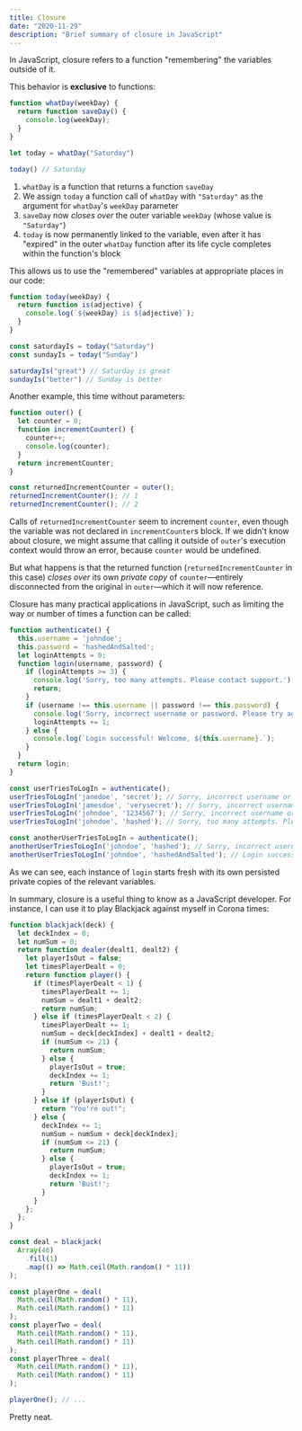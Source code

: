```yaml
---
title: Closure
date: "2020-11-29"
description: "Brief summary of closure in JavaScript"
---
```


In JavaScript, closure refers to a function "remembering" the variables outside of it.

This behavior is **exclusive** to functions:

```javascript
function whatDay(weekDay) {
  return function saveDay() {
    console.log(weekDay);
  }
}

let today = whatDay("Saturday")

today() // Saturday
```

1. `whatDay` is a function that returns a function `saveDay`
2. We assign `today` a function call of `whatDay` with `"Saturday"` as the argument for `whatDay`'s `weekDay` parameter
3. `saveDay` now *closes over* the outer variable `weekDay` (whose value is `"Saturday"`)
4. `today` is now permanently linked to the variable, even after it has "expired" in the outer `whatDay` function after its life cycle completes within the function's block

This allows us to use the "remembered" variables at appropriate places in our code:

```javascript
function today(weekDay) {
  return function is(adjective) {
    console.log(`${weekDay} is ${adjective}`);
  }
}

const saturdayIs = today("Saturday")
const sundayIs = today("Sunday")

saturdayIs("great") // Saturday is great
sundayIs("better") // Sunday is better
```

Another example, this time without parameters:

```javascript
function outer() {
  let counter = 0;
  function incrementCounter() {
    counter++;
    console.log(counter);
  }
  return incrementCounter;
}

const returnedIncrementCounter = outer();
returnedIncrementCounter(); // 1
returnedIncrementCounter(); // 2
```

Calls of `returnedIncrementCounter` seem to increment `counter`, even though the variable was not declared in `incrementCounter`s block. If we didn't know about closure, we might assume that calling it outside of `outer`'s execution context would throw an error, because `counter` would be undefined.

But what happens is that the returned function (`returnedIncrementCounter` in this case) *closes over* its own *private copy* of `counter`—entirely disconnected from the original in `outer`—which it will now reference.

Closure has many practical applications in JavaScript, such as limiting the way or number of times a function can be called:

```javascript
function authenticate() {
  this.username = 'johndoe';
  this.password = 'hashedAndSalted';
  let loginAttempts = 0;
  function login(username, password) {
    if (loginAttempts >= 3) {
      console.log('Sorry, too many attempts. Please contact support.');
      return;
    }
    if (username !== this.username || password !== this.password) {
      console.log('Sorry, incorrect username or password. Please try again.');
      loginAttempts += 1;
    } else {
      console.log(`Login successful! Welcome, ${this.username}.`);
    }
  }
  return login;
}

const userTriesToLogIn = authenticate();
userTriesToLogIn('janedoe', 'secret'); // Sorry, incorrect username or password. Please try again.
userTriesToLogIn('jamesdoe', 'verysecret'); // Sorry, incorrect username or password. Please try again.
userTriesToLogIn('johndoe', '1234567'); // Sorry, incorrect username or password. Please try again.
userTriesToLogIn('johndoe', 'hashed'); // Sorry, too many attempts. Please contact support.

const anotherUserTriesToLogIn = authenticate();
anotherUserTriesToLogIn('johndoe', 'hashed'); // Sorry, incorrect username or password. Please try again.
anotherUserTriesToLogIn('johndoe', 'hashedAndSalted'); // Login successful! Welcome, johndoe.
```

As we can see, each instance of `login` starts fresh with its own persisted private copies of the relevant variables.

In summary, closure is a useful thing to know as a JavaScript developer. For instance, I can use it to play Blackjack against myself in Corona times:

```javascript
function blackjack(deck) {
  let deckIndex = 0;
  let numSum = 0;
  return function dealer(dealt1, dealt2) {
    let playerIsOut = false;
    let timesPlayerDealt = 0;
    return function player() {
      if (timesPlayerDealt < 1) {
        timesPlayerDealt += 1;
        numSum = dealt1 + dealt2;
        return numSum;
      } else if (timesPlayerDealt < 2) {
        timesPlayerDealt += 1;
        numSum = deck[deckIndex] + dealt1 + dealt2;
        if (numSum <= 21) {
          return numSum;
        } else {
          playerIsOut = true;
          deckIndex += 1;
          return 'Bust!';
        }
      } else if (playerIsOut) {
        return "You're out!";
      } else {
        deckIndex += 1;
        numSum = numSum + deck[deckIndex];
        if (numSum <= 21) {
          return numSum;
        } else {
          playerIsOut = true;
          deckIndex += 1;
          return 'Bust!';
        }
      }
    };
  };
}

const deal = blackjack(
  Array(46)
    .fill(1)
    .map(() => Math.ceil(Math.random() * 11))
);

const playerOne = deal(
  Math.ceil(Math.random() * 11),
  Math.ceil(Math.random() * 11)
);
const playerTwo = deal(
  Math.ceil(Math.random() * 11),
  Math.ceil(Math.random() * 11)
);
const playerThree = deal(
  Math.ceil(Math.random() * 11),
  Math.ceil(Math.random() * 11)
);

playerOne(); // ...
```

Pretty neat.

